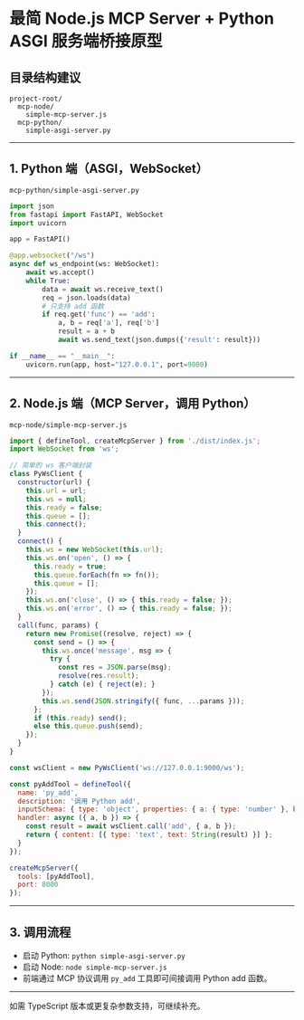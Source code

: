 # 最简 Node.js MCP Server + Python ASGI 服务端桥接原型

## 目录结构建议
```
project-root/
  mcp-node/
    simple-mcp-server.js
  mcp-python/
    simple-asgi-server.py
```

---

## 1. Python 端（ASGI，WebSocket）

`mcp-python/simple-asgi-server.py`

```python
import json
from fastapi import FastAPI, WebSocket
import uvicorn

app = FastAPI()

@app.websocket("/ws")
async def ws_endpoint(ws: WebSocket):
    await ws.accept()
    while True:
        data = await ws.receive_text()
        req = json.loads(data)
        # 只支持 add 函数
        if req.get('func') == 'add':
            a, b = req['a'], req['b']
            result = a + b
            await ws.send_text(json.dumps({'result': result}))

if __name__ == "__main__":
    uvicorn.run(app, host="127.0.0.1", port=9000)
```

---

## 2. Node.js 端（MCP Server，调用 Python）

`mcp-node/simple-mcp-server.js`

```js
import { defineTool, createMcpServer } from './dist/index.js';
import WebSocket from 'ws';

// 简单的 ws 客户端封装
class PyWsClient {
  constructor(url) {
    this.url = url;
    this.ws = null;
    this.ready = false;
    this.queue = [];
    this.connect();
  }
  connect() {
    this.ws = new WebSocket(this.url);
    this.ws.on('open', () => {
      this.ready = true;
      this.queue.forEach(fn => fn());
      this.queue = [];
    });
    this.ws.on('close', () => { this.ready = false; });
    this.ws.on('error', () => { this.ready = false; });
  }
  call(func, params) {
    return new Promise((resolve, reject) => {
      const send = () => {
        this.ws.once('message', msg => {
          try {
            const res = JSON.parse(msg);
            resolve(res.result);
          } catch (e) { reject(e); }
        });
        this.ws.send(JSON.stringify({ func, ...params }));
      };
      if (this.ready) send();
      else this.queue.push(send);
    });
  }
}

const wsClient = new PyWsClient('ws://127.0.0.1:9000/ws');

const pyAddTool = defineTool({
  name: 'py_add',
  description: '调用 Python add',
  inputSchema: { type: 'object', properties: { a: { type: 'number' }, b: { type: 'number' } }, required: ['a', 'b'] },
  handler: async ({ a, b }) => {
    const result = await wsClient.call('add', { a, b });
    return { content: [{ type: 'text', text: String(result) }] };
  }
});

createMcpServer({
  tools: [pyAddTool],
  port: 8000
});
```

---

## 3. 调用流程
- 启动 Python: `python simple-asgi-server.py`
- 启动 Node: `node simple-mcp-server.js`
- 前端通过 MCP 协议调用 `py_add` 工具即可间接调用 Python add 函数。

---
如需 TypeScript 版本或更复杂参数支持，可继续补充。
